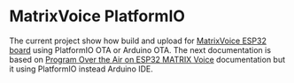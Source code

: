# MatrixVoice PlatformIO

The current project show how build and upload for [MatrixVoice ESP32 board](https://www.matrix.one/products/voice) using PlatformIO OTA or Arduino OTA. The next documentation is based on [Program Over the Air on ESP32 MATRIX Voice](https://www.hackster.io/matrix-labs/program-over-the-air-on-esp32-matrix-voice-5e76bb) documentation but it using PlatformIO instead Arduino IDE.



